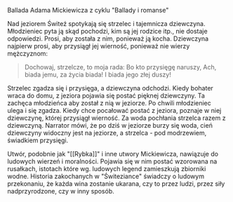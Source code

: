 Ballada Adama Mickiewicza z cyklu "Ballady i romanse"

Nad jeziorem Świteź spotykają się strzelec i tajemnicza dziewczyna. Młodzieniec pyta ją skąd pochodzi, kim są jej rodzice itp., nie dostaje odpowiedzi. Prosi, aby została z nim, ponieważ ją kocha. Dziewczyna najpierw prosi, aby przysiągł jej wierność, ponieważ nie wierzy mężczyznom:
> Dochowaj, strzelcze, to moja rada:
> Bo kto przysięgę naruszy,
> Ach, biada jemu, za życia biada!
> I biada jego złej duszy!

Strzelec zgadza się i przysięga, a dziewczyna odchodzi. Kiedy bohater wraca do domu, z jeziora pojawia się postać pięknej dziewczyny. Ta zachęca młodzieńca aby został z nią w jeziorze. Po chwili młodzieniec ulega i się zgadza. Kiedy chce pocałować postać z jeziora, poznaje w niej dziewczynę, której przysiągł wierność. Za woda pochłania strzelca razem z dziewczyną. Narrator mówi, że po dziś w jeziorze burzy się woda, cień dziewczyny widoczny jest na jeziorze, a strzelca - pod modrzewiem, świadkiem przysięgi.

Utwór, podobnie jak "[[Rybka]]" i inne utwory Mickiewicza, nawiązuje do ludowych wierzeń i moralności. Pojawia się w nim postać wzorowana na rusałkach, istotach które wg. ludowych legend zamieszkują zbiorniki wodne. Historia zakochanych w "Świteziance" świadczy o ludowym przekonaniu, że każda wina zostanie ukarana, czy to przez ludzi, przez siły nadprzyrodzone, czy w inny sposób.